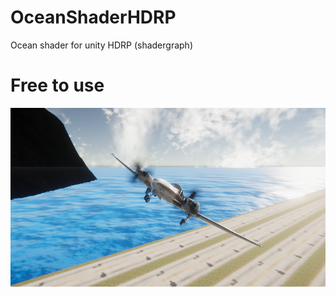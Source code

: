 # OceanShaderHDRP
Ocean shader for unity HDRP (shadergraph)

# Free to use
<img src="./flight sim thumb 12.png">
